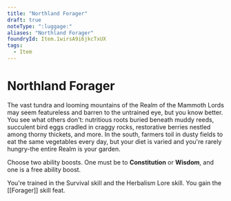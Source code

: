 ```yaml
---
title: "Northland Forager"
draft: true
noteType: ":luggage:"
aliases: "Northland Forager"
foundryId: Item.1wirsA9i6jkcTxUX
tags:
  - Item
---
```


# Northland Forager

The vast tundra and looming mountains of the Realm of the Mammoth Lords may seem featureless and barren to the untrained eye, but you know better. You see what others don't: nutritious roots buried beneath muddy reeds, succulent bird eggs cradled in craggy rocks, restorative berries nestled among thorny thickets, and more. In the south, farmers toil in dusty fields to eat the same vegetables every day, but your diet is varied and you're rarely hungry-the entire Realm is your garden.

Choose two ability boosts. One must be to **Constitution** or **Wisdom**, and one is a free ability boost.

You're trained in the Survival skill and the Herbalism Lore skill. You gain the [[Forager]] skill feat.
